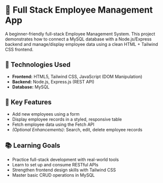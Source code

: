 # 💼 Full Stack Employee Management App

A beginner-friendly full-stack Employee Management System. This project demonstrates how to connect a MySQL database with a Node.js/Express backend and manage/display employee data using a clean HTML + Tailwind CSS frontend.

## 🧱 Technologies Used

-   **Frontend:** HTML5, Tailwind CSS, JavaScript (DOM Manipulation)
-   **Backend:** Node.js, Express.js (REST API)
-   **Database:** MySQL

## 🎯 Key Features

-   Add new employees using a form
-   Display employee records in a styled, responsive table
-   Fetch employee data using the Fetch API
-   _(Optional Enhancements)_: Search, edit, delete employee records

## 📚 Learning Goals

-   Practice full-stack development with real-world tools
-   Learn to set up and consume RESTful APIs
-   Strengthen frontend design skills with Tailwind CSS
-   Master basic CRUD operations in MySQL
